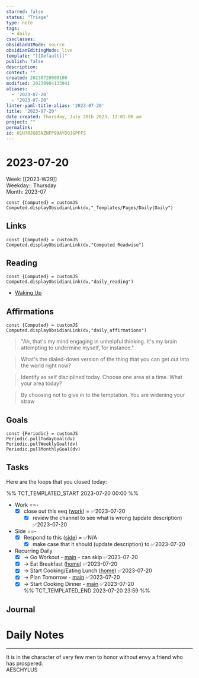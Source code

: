 ```yaml
---
starred: false
status: "Triage"
type: note
tags:
  - daily
cssclasses: 
obsidianUIMode: source
obsidianEditingMode: live
template: "[[Default]]"
publish: false
description: 
context: ""
created: 20230720000100
modified: 20230904133941
aliases:
  - '2023-07-20'
  - "2023-07-20"
linter-yaml-title-alias: '2023-07-20'
title: '2023-07-20'
date created: Thursday, July 20th 2023, 12:01:00 am
project: ""
permalink: 
id: 01H70JG85NZNFP99AYDQJGPFFS
---
```


# 2023-07-20

Week: [[2023-W29]]  
Weekday:: Thursday  
Month: 2023-07

```dataviewjs
const {Computed} = customJS
Computed.displayObsidianLink(dv,"_Templates/Pages/Daily|Daily")
```

## Links

```dataviewjs
const {Computed} = customJS
Computed.displayObsidianLink(dv,"Computed Readwise")
```

## Reading

```dataviewjs
const {Computed} = customJS
Computed.displayObsidianLink(dv,"daily_reading")
```
- [Waking Up]( https://read.readwise.io/read/01gjr2j724698ts9z7mbyxz63z)


## Affirmations

```dataviewjs
const {Computed} = customJS
Computed.displayObsidianLink(dv,"daily_affirmations")
```

> "Ah, that's my mind engaging in unhelpful thinking. It's my brain attempting to undermine myself, for instance."

> What's the dialed-down version of the thing that you can get out into the world right now?

> Identify as self disciplined today. Choose one area at a time. What your area today?

> By choosing not to give in to the temptation. You are widening your straw

## Goals

```dataviewjs
const {Periodic} = customJS
Periodic.pullTodayGoal(dv)
Periodic.pullWeeklyGoal(dv)
Periodic.pullMonthlyGoal(dv)
```

## Tasks

Here are the loops that you closed today:

%% TCT_TEMPLATED_START 2023-07-20 00:00 %%
- Work ==-
    - [x] close out this eeq ([work](drafts://x-callback-url/runAction?text=705c2939-aaa7-4b3c-b891-4c0cb65fa337,7067060225&action=Write%20to%20Obsidian%20File)) = ✅2023-07-20
        - [x] review the channel to see what is wrong (update description) ✅2023-07-20
- Side ==-
    - [x] Respond to this ([side](drafts://x-callback-url/runAction?text=fcf0b530-f188-487e-8700-f02b4d8122d8,7061350544&action=Write%20to%20Obsidian%20File)) = ✅N/A
        - [x] make case that it should (update description) to ✅2023-07-20
- Recurring Daily
    - [x] -> Go Workout - [main](drafts://x-callback-url/runAction?text=bfea6702-4359-40c9-85b2-c9660d4691ec,6816897910&action=Write%20to%20Obsidian%20File) - can skip ✅2023-07-20
    - [x] -> Eat Breakfast ([home](drafts://x-callback-url/runAction?text=4d108cdb-1ee2-4c47-ba13-07b3979213d8,6972920028&action=Write%20to%20Obsidian%20File)) ✅2023-07-20
    - [x] -> Start Cooking/Eating Lunch ([home](drafts://x-callback-url/runAction?text=ac02f983-1032-42eb-903a-a8f40335c470,7046905460&action=Write%20to%20Obsidian%20File)) ✅2023-07-20
    - [x] -> Plan Tomorrow - [main](drafts://x-callback-url/runAction?text=dc45e82d-17c0-4df6-b25f-bb641dad90b4,6877995356&action=Write%20to%20Obsidian%20File) ✅2023-07-20
    - [x] -> Start Cooking Dinner - [main](drafts://x-callback-url/runAction?text=8ae06d21-1ddb-44e3-af0b-ce3a62bbcd24,6868029464&action=Write%20to%20Obsidian%20File) ✅2023-07-20  
%% TCT_TEMPLATED_END 2023-07-20 23:59 %%

## Journal



# Daily Notes


---

It is in the character of very few men to honor without envy a friend who has prospered.  
AESCHYLUS
